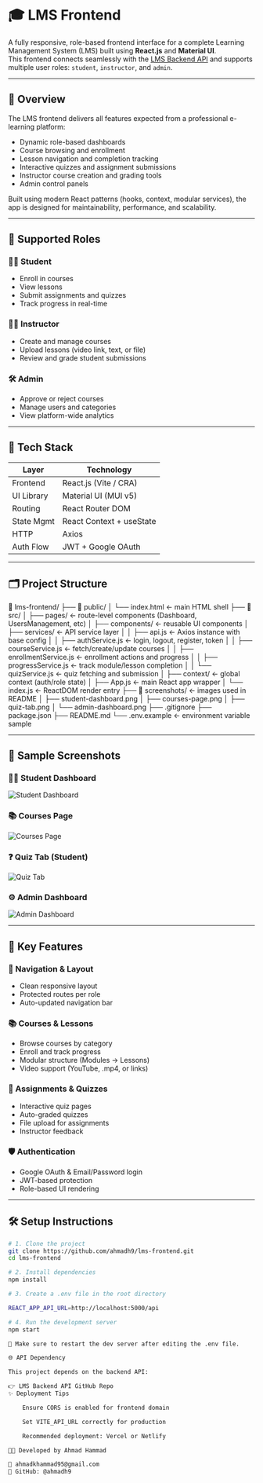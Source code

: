 

# 🎓 LMS Frontend

A fully responsive, role-based frontend interface for a complete Learning Management System (LMS) built using **React.js** and **Material UI**.  
This frontend connects seamlessly with the [LMS Backend API](https://github.com/ahmadh9/lms-backend-api) and supports multiple user roles: `student`, `instructor`, and `admin`.

---

## 🚀 Overview

The LMS frontend delivers all features expected from a professional e-learning platform:

- Dynamic role-based dashboards
- Course browsing and enrollment
- Lesson navigation and completion tracking
- Interactive quizzes and assignment submissions
- Instructor course creation and grading tools
- Admin control panels

Built using modern React patterns (hooks, context, modular services), the app is designed for maintainability, performance, and scalability.

---

## 👥 Supported Roles

### 🧑‍🎓 Student
- Enroll in courses
- View lessons
- Submit assignments and quizzes
- Track progress in real-time

### 🧑‍🏫 Instructor
- Create and manage courses
- Upload lessons (video link, text, or file)
- Review and grade student submissions

### 🛠️ Admin
- Approve or reject courses
- Manage users and categories
- View platform-wide analytics

---

## 🧩 Tech Stack

| Layer      | Technology               |
| ---------- | ------------------------ |
| Frontend   | React.js (Vite / CRA)    |
| UI Library | Material UI (MUI v5)     |
| Routing    | React Router DOM         |
| State Mgmt | React Context + useState |
| HTTP       | Axios                    |
| Auth Flow  | JWT + Google OAuth       |

---

## 🗂️ Project Structure

📁 lms-frontend/
├── 📁 public/
│   └── index.html                 ← main HTML shell
├── 📁 src/
│   ├── pages/                     ← route-level components (Dashboard, UsersManagement, etc)
│   ├── components/                ← reusable UI components
│   ├── services/                  ← API service layer
│   │   ├── api.js                 ← Axios instance with base config
│   │   ├── authService.js         ← login, logout, register, token
│   │   ├── courseService.js       ← fetch/create/update courses
│   │   ├── enrollmentService.js   ← enrollment actions and progress
│   │   ├── progressService.js     ← track module/lesson completion
│   │   └── quizService.js         ← quiz fetching and submission
│   ├── context/                   ← global context (auth/role state)
│   ├── App.js                     ← main React app wrapper
│   └── index.js                   ← ReactDOM render entry
├── 📁 screenshots/                ← images used in README
│   ├── student-dashboard.png
│   ├── courses-page.png
│   ├── quiz-tab.png
│   └── admin-dashboard.png
├── .gitignore
├── package.json
├── README.md
└── .env.example                   ← environment variable sample


---

## 📸 Sample Screenshots

### 🧑‍🎓 Student Dashboard
![Student Dashboard](./screenshots/student-dashboard.png)

### 📚 Courses Page
![Courses Page](./screenshots/courses-page.png)

### ❓ Quiz Tab (Student)
![Quiz Tab](./screenshots/quiz-tab.png)

### ⚙️ Admin Dashboard
![Admin Dashboard](./screenshots/admin-dashboard.png)

---

## 🔑 Key Features

### 🧭 Navigation & Layout
- Clean responsive layout
- Protected routes per role
- Auto-updated navigation bar

### 📚 Courses & Lessons
- Browse courses by category
- Enroll and track progress
- Modular structure (Modules → Lessons)
- Video support (YouTube, .mp4, or links)

### 📝 Assignments & Quizzes
- Interactive quiz pages
- Auto-graded quizzes
- File upload for assignments
- Instructor feedback

### 🛡️ Authentication
- Google OAuth & Email/Password login
- JWT-based protection
- Role-based UI rendering

---

## 🛠️ Setup Instructions

```bash
# 1. Clone the project
git clone https://github.com/ahmadh9/lms-frontend.git
cd lms-frontend

# 2. Install dependencies
npm install

# 3. Create a .env file in the root directory

REACT_APP_API_URL=http://localhost:5000/api

# 4. Run the development server
npm start

📝 Make sure to restart the dev server after editing the .env file.

🌐 API Dependency

This project depends on the backend API:

👉 LMS Backend API GitHub Repo
✨ Deployment Tips

    Ensure CORS is enabled for frontend domain

    Set VITE_API_URL correctly for production

    Recommended deployment: Vercel or Netlify

👨‍💻 Developed by Ahmad Hammad

📧 ahmadkhammad95@gmail.com
🐙 GitHub: @ahmadh9

